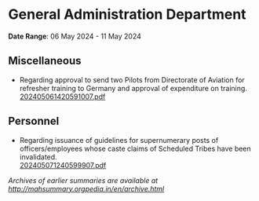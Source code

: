 # General Administration Department

**Date Range**: 06 May 2024 - 11 May 2024


## Miscellaneous
- Regarding approval to send two Pilots from Directorate of Aviation for refresher training to Germany and approval of expenditure on training.\
  [202405061420591007.pdf](https://gr.maharashtra.gov.in/Site/Upload/Government%20Resolutions/English/202405061420591007..pdf)

## Personnel
- Regarding issuance of guidelines for supernumerary posts of officers/employees whose caste claims of Scheduled Tribes have been invalidated.\
  [202405071240599907.pdf](https://gr.maharashtra.gov.in/Site/Upload/Government%20Resolutions/English/202405071240599907.pdf)


*Archives of earlier summaries are available at http://mahsummary.orgpedia.in/en/archive.html*